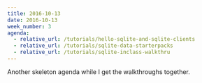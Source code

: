 ```yaml
---
title: 2016-10-13
date: 2016-10-13
week_number: 3
agenda:
  - relative_url: /tutorials/hello-sqlite-and-sqlite-clients
  - relative_url: /tutorials/sqlite-data-starterpacks
  - relative_url: /tutorials/sqlite-inclass-walkthru
---
```


Another skeleton agenda while I get the walkthroughs together.

